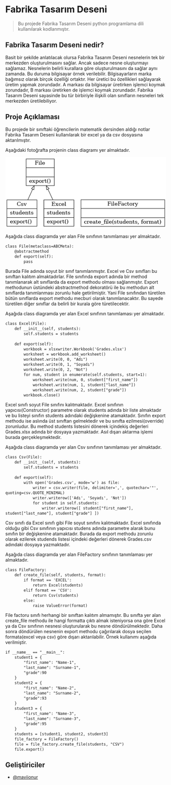 # Fabrika Tasarım Deseni
> Bu projede Fabrika Tasarım Deseni python programlama dili kullanılarak kodlanmıştır.

## Fabrika Tasarım Deseni nedir?
Basit bir şekilde anlatılacak olursa Fabrika Tasarım Deseni nesnelerin tek bir merkezden oluşturulmasını sağlar. Ancak sadece nesne oluşturmayı sağlamaz. Nesnelerin belirli kurallara göre oluşturulmasını da sağlar aynı zamanda. Bu duruma bilgisayar örnek verilebilir. Bilgisayarların marka bağımsız olarak birçok özelliği ortaktır. Her üretici bu özellikleri sağlayarak üretim yapmak zorundadır. A markası da bilgisayar üretirken işlemci koymak zorundadır, B markası üretirken de işlemci koymak zorundadır. Fabrika Tasarım Deseni sayasinde bu tür birbiriyle ilişkili olan sınıfların nesneleri tek merkezden üretilebiliyor.

## Proje Açıklaması
Bu projede bir sınıftaki öğrencilerin matematik dersinden aldığı notlar Fabrika Tasarım Deseni kullanılarak bir excel ya da csv dosyasına aktarılmıştır.

Aşağıdaki fotoğrafta projenin class diagramı yer almaktadır.


![Algorithm schema](./classes.png)


Aşağıda class diagramda yer alan File sınıfının tanımlaması yer almaktadır.

```
class File(metaclass=ABCMeta):
    @abstractmethod
    def export(self):
        pass
```

Burada File adında soyut bir sınıf tanımlanmıştır. Excel ve Csv sınıfları bu sınıftan kalıtım almaktadırlar. File sınıfında export adında bir method tanımlanarak alt sınıflarda da export methodu olması sağlanmıştır. Export methodunun üstündeki abstractmethod dekoratörü ile bu methodun alt sınıflarda tanımlanması zorunlu hale getirilmiştir. Yani File sınıfından türetilen bütün sınıflarda export methodu mecburi olarak tanımlanacaktır. Bu sayede türetilen diğer sınıflar da belirli bir kurala göre türetilecektir.

Aşağıda class diagramda yer alan Excel sınıfının tanımlaması yer almaktadır.

```
class Excel(File):
    def __init__(self, students):
        self.students = students

    def export(self):
    	workbook = xlsxwriter.Workbook('Grades.xlsx')
    	worksheet = workbook.add_worksheet()
    	worksheet.write(0, 0, "Adı")
    	worksheet.write(0, 1, "Soyadı")
    	worksheet.write(0, 2, "Not")
    	for num, student in enumerate(self.students, start=1):
    		worksheet.write(num, 0, student["first_name"])
    		worksheet.write(num, 1, student["last_name"])
    		worksheet.write(num, 2, student["grade"])
    	workbook.close()
```

Excel sınıfı soyut File sınıfını kalıtmaktadır. Excel sınıfının yapıcısı(Constructor) parametre olarak students adında bir liste almaktadır ve bu listeyi sınıfın students adındaki değişkenine atamaktadır. Sınıfın export methodu ise aslında üst sınıftan gelmektedir ve bu sınıfta ezilmesi(override) zorunludur. Bu method students listesini dönerek içindekiş değerleri Grades.xlsx adında bir dosyaya yazmaktadır. Asıl dışarı aktarma işlemi burada gerçekleşmektedir.

Aşağıda class diagramda yer alan Csv sınıfının tanımlaması yer almaktadır.

```
class Csv(File):
    def __init__(self, students):
        self.students = students

    def export(self):
        with open('Grades.csv', mode='w') as file:
            writer = csv.writer(file, delimiter=',', quotechar='"', quoting=csv.QUOTE_MINIMAL)
            writer.writerow(['Adı', 'Soyadı', 'Not'])
            for student in self.students:
                writer.writerow([ student["first_name"], student["last_name"], student["grade"] ])
```

Csv sınıfı da Excel sınıfı gibi File soyut sınıfını kalıtmaktadır. Excel sınıfında olduğu gibi Csv sınıfının yapıcısı studens adında parametre alarak bunu sınıfın bir değişkenine atamaktadır. Burada da export methodu zorunlu olarak ezilerek studends listesi içindeki değerleri dönerek Grades.csv adındaki dosyaya yazmaktadır.

Aşağıda class diagramda yer alan FileFactory sınıfının tanımlaması yer almaktadır.

```
class FileFactory:
    def create_file(self, students, format):
        if format == 'EXCEL':
            return Excel(students)
        elif format == 'CSV':
            return Csv(students)
        else:
            raise ValueError(format)
```

File factoru sınıfı herhangi bir sınıftan kalıtım almamıştır. Bu sınıfta yer alan create_file methodu ile hangi formatta çıktı almak isteniyorsa ona göre Excel ya da Csv sınıfının nesnesi oluşturularak bu nesne döndürülmektedir. Daha sonra döndürülen nesnenin export methodu çağırılarak dosya seçilen formata(excel veya csv) göre dışarı aktarılabilir. Örnek kullanımı aşağıda verilmiştir.


```
if __name__ == "__main__":
    student1 = {
        "first_name": "Name-1",
        "last_name": "Surname-1",
        "grade":90
    }
    student2 = {
        "first_name": "Name-2",
        "last_name": "Surname-2",
        "grade":93
    }
    student3 = {
        "first_name": "Name-3",
        "last_name": "Surname-3",
        "grade":95
    }
    students = [student1, student2, student3]
    file_factory = FileFactory()
    file = file_factory.create_file(students, "CSV")
    file.export()
```

## Geliştiriciler
* [@maviionur](https://github.com/maviionur)

